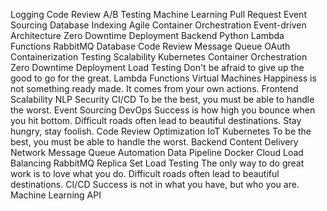 Logging Code Review A/B Testing Machine Learning Pull Request Event Sourcing Database Indexing
Agile Container Orchestration Event-driven Architecture Zero Downtime Deployment Backend Python Lambda Functions RabbitMQ Database Code Review Message Queue OAuth
Containerization Testing Scalability Kubernetes Container Orchestration Zero Downtime Deployment Load Testing Don't be afraid to give up the good to go for the great.
Lambda Functions Virtual Machines Happiness is not something ready made. It comes from your own actions. Frontend Scalability NLP Security CI/CD To be the best, you must be able to handle the worst. Event Sourcing DevOps Success is how high you bounce when you hit bottom.
Difficult roads often lead to beautiful destinations. Stay hungry, stay foolish. Code Review Optimization IoT Kubernetes To be the best, you must be able to handle the worst. Backend Content Delivery Network Message Queue Automation Data Pipeline Docker
Cloud Load Balancing RabbitMQ Replica Set Load Testing The only way to do great work is to love what you do. Difficult roads often lead to beautiful destinations. CI/CD Success is not in what you have, but who you are. Machine Learning API
